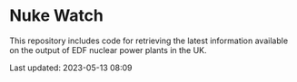 # Nuke Watch

This repository includes code for retrieving the latest information available on the output of EDF nuclear power plants in the UK.

Last updated: 2023-05-13 08:09